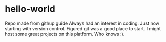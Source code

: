 # hello-world
Repo made from githup guide
Always had an interest in coding. Just now starting with version control.
Figured git was a good place to start.
I might host some great projects on this platform. Who knows :).
